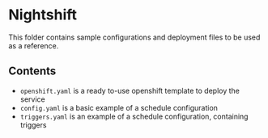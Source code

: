# Nightshift

This folder contains sample configurations and deployment files to be used
as a reference.

## Contents

* ```openshift.yaml``` is a ready to-use openshift template to deploy the service
* ```config.yaml``` is a basic example of a schedule configuration
* ```triggers.yaml``` is an example of a schedule configuration, containing triggers
